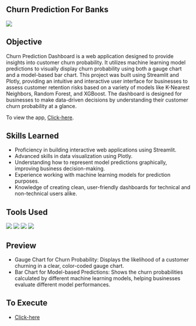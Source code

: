 ## Churn Prediction For Banks

<img src="https://img.shields.io/badge/-Team Project-29cf42?&style=for-the-badge&logoColor=white" />

## Objective

Churn Prediction Dashboard is a web application designed to provide insights into customer churn probability. It utilizes machine learning model predictions to visually display churn probability using both a gauge chart and a model-based bar chart. This project was built using Streamlit and Plotly, providing an intuitive and interactive user interface for businesses to assess customer retention risks based on a variety of models like K-Nearest Neighbors, Random Forest, and XGBoost. The dashboard is designed for businesses to make data-driven decisions by understanding their customer churn probability at a glance.

To view the app, <a href="https://edom-bankcustomerchurn.streamlit.app/"> Click-here</a>.

## Skills Learned

- Proficiency in building interactive web applications using Streamlit.
- Advanced skills in data visualization using Plotly.
- Understanding how to represent model predictions graphically, improving business decision-making.
- Experience working with machine learning models for prediction purposes.
- Knowledge of creating clean, user-friendly dashboards for technical and non-technical users alike.
  
## Tools Used

<div>
<!--   <img src="https://img.shields.io/badge/-NodeJs-orange?&style=for-the-badge&logo=html5&logoColor=white" />
  <img src="https://img.shields.io/badge/-JavaScript-e8d82a?&style=for-the-badge&logo=javascript&logoColor=white" />
  <img src="https://img.shields.io/badge/-Material UI-364559?&style=for-the-badge&logoColor=white" />
  <img src="https://img.shields.io/badge/-Stripe-blue?&style=for-the-badge&logo=stripe&logoColor=white" />
  <img src="https://img.shields.io/badge/-Clerk-0a0a0a?&style=for-the-badge&logo=clerk&logoColor=white" />
  <img src="https://img.shields.io/badge/-GroqCloud API-364559?&style=for-the-badge&logoColor=white" /> -->
  <img src="https://img.shields.io/badge/-Streamlit-ff4b4b?&style=for-the-badge&logo=streamlit&logoColor=white" /> 
  <img src="https://img.shields.io/badge/-Plotly-3F4F75?&style=for-the-badge&logo=plotly&logoColor=white" /> 
  <img src="https://img.shields.io/badge/-Python-306998?&style=for-the-badge&logo=python&logoColor=white" /> 
  <img src="https://img.shields.io/badge/-Machine Learning-0763E3?&style=for-the-badge&logoColor=white" />
</div>


## Preview
  - Gauge Chart for Churn Probability: Displays the likelihood of a customer churning in a clear, color-coded gauge chart.
  - Bar Chart for Model-based Predictions: Shows the churn probabilities calculated by different machine learning models, helping businesses evaluate different model performances.

## To Execute
- <a href="https://edom-bankcustomerchurn.streamlit.app/"> Click-here</a>

